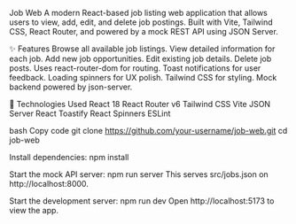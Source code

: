 Job Web
A modern React-based job listing web application that allows users to view, add, edit, and delete job postings. Built with Vite, Tailwind CSS, React Router, and powered by a mock REST API using JSON Server.

✨ Features
Browse all available job listings.
View detailed information for each job.
Add new job opportunities.
Edit existing job details.
Delete job posts.
Uses react-router-dom for routing.
Toast notifications for user feedback.
Loading spinners for UX polish.
Tailwind CSS for styling.
Mock backend powered by json-server.

🚀 Technologies Used
React 18
React Router v6
Tailwind CSS
Vite
JSON Server
React Toastify
React Spinners
ESLint


bash
Copy code
git clone https://github.com/your-username/job-web.git
cd job-web

Install dependencies:
npm install

Start the mock API server:
npm run server
This serves src/jobs.json on http://localhost:8000.

Start the development server:
npm run dev
Open http://localhost:5173 to view the app.
